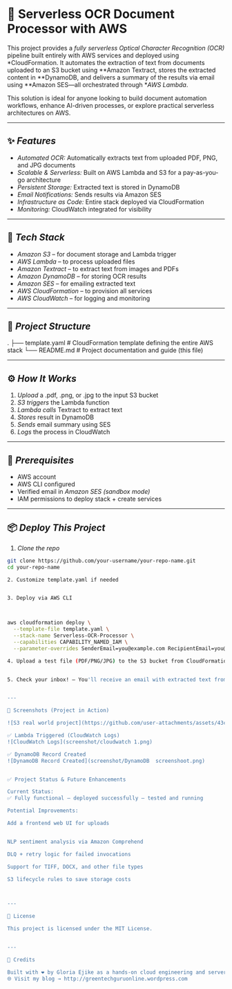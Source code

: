 # 🧾 Serverless OCR Document Processor with AWS

This project provides a *fully serverless Optical Character Recognition (OCR)* pipeline built entirely with AWS services and deployed using *CloudFormation. It automates the extraction of text from documents uploaded to an S3 bucket using **Amazon Textract, stores the extracted content in **DynamoDB, and delivers a summary of the results via email using **Amazon SES—all orchestrated through **AWS Lambda*.

This solution is ideal for anyone looking to build document automation workflows, enhance AI-driven processes, or explore practical serverless architectures on AWS.

---

## ✨ *Features*

- *Automated OCR:* Automatically extracts text from uploaded PDF, PNG, and JPG documents  
- *Scalable & Serverless:* Built on AWS Lambda and S3 for a pay-as-you-go architecture  
- *Persistent Storage:* Extracted text is stored in DynamoDB  
- *Email Notifications:* Sends results via Amazon SES  
- *Infrastructure as Code:* Entire stack deployed via CloudFormation  
- *Monitoring:* CloudWatch integrated for visibility

---

## 🚀 *Tech Stack*

- *Amazon S3* – for document storage and Lambda trigger  
- *AWS Lambda* – to process uploaded files  
- *Amazon Textract* – to extract text from images and PDFs  
- *Amazon DynamoDB* – for storing OCR results  
- *Amazon SES* – for emailing extracted text  
- *AWS CloudFormation* – to provision all services  
- *AWS CloudWatch* – for logging and monitoring

---

## 📂 *Project Structure*

. ├── template.yaml           # CloudFormation template defining the entire AWS stack └── README.md               # Project documentation and guide (this file)

---

## ⚙ *How It Works*

1. *Upload* a .pdf, .png, or .jpg to the input S3 bucket  
2. *S3 triggers* the Lambda function  
3. *Lambda calls* Textract to extract text  
4. *Stores* result in DynamoDB  
5. *Sends* email summary using SES  
6. *Logs* the process in CloudWatch

---

## 🔐 *Prerequisites*

- AWS account  
- AWS CLI configured  
- Verified email in *Amazon SES (sandbox mode)*  
- IAM permissions to deploy stack + create services

---

## 📦 *Deploy This Project*

1. *Clone the repo*  
```bash
git clone https://github.com/your-username/your-repo-name.git
cd your-repo-name

2. Customize template.yaml if needed


3. Deploy via AWS CLI



aws cloudformation deploy \
  --template-file template.yaml \
  --stack-name Serverless-OCR-Processor \
  --capabilities CAPABILITY_NAMED_IAM \
  --parameter-overrides SenderEmail=you@example.com RecipientEmail=you@example.com

4. Upload a test file (PDF/PNG/JPG) to the S3 bucket from CloudFormation Output


5. Check your inbox! — You'll receive an email with extracted text from Textract


---

📸 Screenshots (Project in Action) 

![S3 real world project](https://github.com/user-attachments/assets/43ce2ac7-0e32-43e7-9cc7-3c199e46ac50)

✅ Lambda Triggered (CloudWatch Logs)  
![CloudWatch Logs](screenshot/cloudwatch 1.png)

✅ DynamoDB Record Created  
![DynamoDB Record Created](screenshot/DynamoDB  screenshoot.png)


✅ Project Status & Future Enhancements

Current Status:
✅ Fully functional – deployed successfully – tested and running

Potential Improvements:

Add a frontend web UI for uploads


NLP sentiment analysis via Amazon Comprehend

DLQ + retry logic for failed invocations

Support for TIFF, DOCX, and other file types

S3 lifecycle rules to save storage costs



---

📄 License

This project is licensed under the MIT License.


---

🙌 Credits

Built with ❤ by Gloria Ejike as a hands-on cloud engineering and serverless practice project.
🌐 Visit my blog → http://greentechguruonline.wordpress.com 
